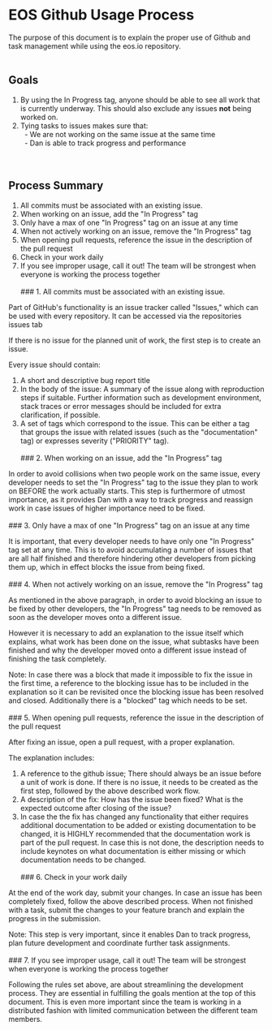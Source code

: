 
# EOS Github Usage Process

The purpose of this document is to explain the proper use of Github and task management while using the eos.io repository.
<br/><br/>
## Goals

1. By using the In Progress tag, anyone should be able to see all work that is currently underway.  This should also exclude any issues **not** being worked on.<br/>
2. Tying tasks to issues makes sure that:<br/>
&nbsp;&nbsp;- We are not working on the same issue at the same time<br/>
&nbsp;&nbsp;- Dan is able to track progress and performance<br/>
<br/><br/>
## Process Summary

1. All commits must be associated with an existing issue.
2. When working on an issue, add the &quot;In Progress&quot; tag
3. Only have a max of one &quot;In Progress&quot; tag on an issue at any time
4. When not actively working on an issue, remove the &quot;In Progress&quot; tag
5. When opening pull requests, reference the issue in the description of the pull request
6. Check in your work daily
7. If you see improper usage, call it out! The team will be strongest when everyone is working the process together
<br/><br/>
###&nbsp;1. All commits must be associated with an existing issue.

Part of GitHub&#39;s functionality is an issue tracker called &quot;Issues,&quot; which can be used with every repository. It can be accessed via the repositories issues tab

If there is no issue for the planned unit of work, the first step is to create an issue.

Every issue should contain:

1. A short and descriptive bug report title
2. In the body of the issue: A summary of the issue along with reproduction steps if suitable. Further information such as development environment, stack traces or error messages should be included for extra clarification, if possible.
3. A set of tags which correspond to the issue. This can be either a tag that groups the issue with related issues (such as the &quot;documentation&quot; tag) or expresses severity (&quot;PRIORITY&quot; tag).
<br/><br/>
###&nbsp;2. When working on an issue, add the &quot;In Progress&quot; tag

In order to avoid collisions when two people work on the same issue, every developer needs to set the &quot;In Progress&quot; tag to the issue they plan to work on BEFORE the work actually starts. This step is furthermore of utmost importance, as it provides Dan with a way to track progress and reassign work in case issues of higher importance need to be fixed.
<br/><br/>
###&nbsp;3. Only have a max of one &quot;In Progress&quot; tag on an issue at any time

It is important, that every developer needs to have only one &quot;In Progress&quot; tag set at any time. This is to avoid accumulating a number of issues that are all half finished and therefore hindering other developers from picking them up, which in effect blocks the issue from being fixed.
<br/><br/>
###&nbsp;4. When not actively working on an issue, remove the &quot;In Progress&quot; tag

As mentioned in the above paragraph, in order to avoid blocking an issue to be fixed by other developers, the &quot;In Progress&quot; tag needs to be removed as soon as the developer moves onto a different issue.

However it is necessary to add an explanation to the issue itself which explains, what work has been done on the issue, what subtasks have been finished and why the developer moved onto a different issue instead of finishing the task completely.

Note: In case there was a block that made it impossible to fix the issue in the first time, a reference to the blocking issue has to be included in the explanation so it can be revisited once the blocking issue has been resolved and closed. Additionally there is a &quot;blocked&quot; tag which needs to be set.
<br/><br/>
###&nbsp;5. When opening pull requests, reference the issue in the description of the pull request

After fixing an issue, open a pull request, with a proper explanation.

The explanation includes:

1. A reference to the github issue; There should always be an issue before a unit of work is done. If there is no issue, it needs to be created as the first step, followed by the above described work flow.
2. A description of the fix: How has the issue been fixed? What is the expected outcome after closing of the issue?
3. In case the the fix has changed any functionality that either requires additional documentation to be added or existing documentation to be changed, it is HIGHLY recommended that the documentation work is part of the pull request. In case this is not done, the description needs to include keynotes on what documentation is either missing or which documentation needs to be changed.
<br/><br/>
###&nbsp;6. Check in your work daily

At the end of the work day, submit your changes. In case an issue has been completely fixed, follow the above described process. When not finished with a task, submit the changes to your feature branch and explain the progress in the submission.

Note: This step is very important, since it enables Dan to track progress, plan future development and coordinate further task assignments.
<br/><br/>
###&nbsp;7. If you see improper usage, call it out! The team will be strongest when everyone is working the process together

Following the rules set above, are about streamlining the development process. They are essential in fulfilling the goals mention at the top of this document. This is even more important since the team is working in a distributed fashion with limited communication between the different team members.
